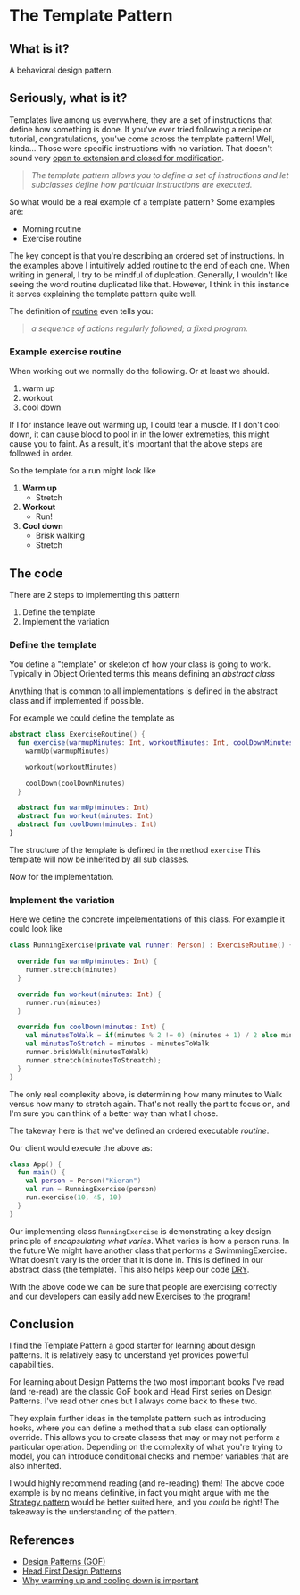 # The Template Pattern

## What is it?

A behavioral design pattern.

## Seriously, what is it?

Templates live among us everywhere, they are a set of instructions that define how something is done. If you've ever tried following a recipe or tutorial, congratulations, you've come across the template pattern! Well, kinda... Those were specific instructions with no variation. That doesn't sound very [open to extension and closed for modification](https://en.wikipedia.org/wiki/Open%E2%80%93closed_principle).

> *The template pattern allows you to define a set of instructions and let subclasses define how particular instructions are executed.*

So what would be a real example of a template pattern? Some examples are:

* Morning routine
* Exercise routine

The key concept is that you're describing an ordered set of instructions. In the examples above I intuitively added routine to the end of each one. When writing in general, I try to be mindful of duplcation. Generally, I wouldn't  like seeing the word routine  duplicated like that. However, I think in this instance it serves explaining the template pattern quite well. 

The definition of [routine](https://www.lexico.com/en/definition/routine) even tells you:

> *a sequence of actions regularly followed; a fixed program.*

### Example exercise routine

When working out we normally do the following.  Or at least we should.

1. warm up
2. workout
3. cool down

If I for instance leave out warming up, I could tear a muscle. 
If I don't cool down, it can cause blood to pool in in the lower extremeties, this might cause you to faint. As a result, it's important that the above steps are followed in order.

So the template for a run might look like

1. **Warm up**
    * Stretch
2. **Workout**
    * Run!
3. **Cool down**
    * Brisk walking
    * Stretch

## The code

There are 2 steps to implementing this pattern

1. Define the template
2. Implement the variation


### Define the template

You define a "template" or skeleton of how your class is going to work.
Typically in Object Oriented terms this means defining an *abstract class*

Anything that is common to all implementations is defined in the abstract class and if implemented if possible.

For example we could define the template as

```kotlin
abstract class ExerciseRoutine() {
  fun exercise(warmupMinutes: Int, workoutMinutes: Int, coolDownMinutes: Int) {
    warmUp(warmupMinutes)

    workout(workoutMinutes)

    coolDown(coolDownMinutes)
  }

  abstract fun warmUp(minutes: Int)
  abstract fun workout(minutes: Int)
  abstract fun coolDown(minutes: Int)
}
```

The structure of the template is defined in the method `exercise` This template will now be inherited by all sub classes.

Now for the implementation.

### Implement the variation

Here we define the concrete impelementations of this class. For example it could look like

```kotlin
class RunningExercise(private val runner: Person) : ExerciseRoutine() {

  override fun warmUp(minutes: Int) {
    runner.stretch(minutes)
  }

  override fun workout(minutes: Int) {
    runner.run(minutes)
  }

  override fun coolDown(minutes: Int) {
    val minutesToWalk = if(minutes % 2 != 0) (minutes + 1) / 2 else minutes / 2
    val minutesToStretch = minutes - minutesToWalk
    runner.briskWalk(minutesToWalk)
    runner.stretch(minutesToStreatch);
  }
}
```

The only real complexity above, is determining how many minutes to Walk versus how many to stretch again. That's not really the part to focus on, and I'm sure you can think of a better way than what I chose.

The takeway here is that we've defined an ordered executable  *routine*.

Our client would execute the above as:

```kotlin
class App() {
  fun main() {
    val person = Person("Kieran")
    val run = RunningExercise(person)
    run.exercise(10, 45, 10)
  }
}
```

Our implementing class `RunningExercise` is demonstrating a key design principle of *encapsulating what varies*. 
What varies is how a person runs. In the future We might have another class that performs a SwimmingExercise.
What doesn't vary is the order that it is done in. This is defined in our abstract class (the template). This also helps keep our code [DRY](https://en.wikipedia.org/wiki/Don%27t_repeat_yourself).

With the above code we can be sure that people are exercising correctly and our developers can easily add new Exercises to the program!

## Conclusion

I find the Template Pattern a good starter for learning about design patterns. 
It is relatively easy to understand yet provides powerful capabilities.

For learning about Design Patterns the two most important books I've read (and re-read) are the classic GoF book and Head First series on Design Patterns.  I've read other ones but I always come back to these two.

They explain further ideas in the template pattern such as introducing hooks, where you can define a method that a sub class can optionally override. 
This allows you to create clasess that may or may not perform a particular operation. Depending on the complexity of what you're trying to model, you can introduce conditional checks and member variables that are also inherited.

I would highly recommend reading (and re-reading) them! The above code example is by no means definitive, in fact you might argue with me the [Strategy pattern](https://en.wikipedia.org/wiki/Strategy_pattern) would be better suited here, and you *could* be right! The takeaway is the understanding of the pattern.

## References

* [Design Patterns (GOF)](https://www.amazon.com/Design-Patterns-Object-Oriented-Addison-Wesley-Professional-ebook/dp/B000SEIBB8)
* [Head First Design Patterns](https://www.amazon.com/Head-First-Design-Patterns-Object-Oriented-ebook-dp-B08P3X99QP/dp/B08P3X99QP)
* [Why warming up and cooling down is important](https://www.tricitymed.org/2016/12/warming-cooling-important/)
